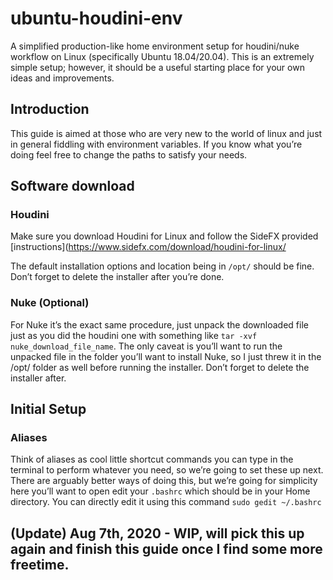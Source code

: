 # ubuntu-houdini-env
A simplified production-like home environment setup for houdini/nuke workflow on Linux (specifically Ubuntu 18.04/20.04). This is an extremely simple setup; however, it should be a useful starting place for your own ideas and improvements.

## Introduction
This guide is aimed at those who are very new to the world of linux and just in general fiddling with environment variables. If you know what you’re doing feel free to change the paths to satisfy your needs. 

## Software download

### Houdini
Make sure you download Houdini for Linux and follow the SideFX provided [instructions](https://www.sidefx.com/download/houdini-for-linux/

The default installation options and location being in `/opt/` should be fine. Don’t forget to delete the installer after you’re done.

### Nuke (Optional)
For Nuke it’s the exact same procedure, just unpack the downloaded file just as you did the houdini one with something like `tar -xvf nuke_download_file_name`. The only caveat is you’ll want to run the unpacked file in the folder you’ll want to install Nuke, so I just threw it in the /opt/ folder as well before running the installer. Don’t forget to delete the installer after.

## Initial Setup
### Aliases
Think of aliases as cool little shortcut commands you can type in the terminal to perform whatever you need, so we’re going to set these up next. There are arguably better ways of doing this, but we’re going for simplicity here you’ll want to open edit your `.bashrc` which should be in your Home directory. You can directly edit it using this command `sudo gedit ~/.bashrc`

## (Update) Aug 7th, 2020 - WIP, will pick this up again and finish this guide once I find some more freetime.







